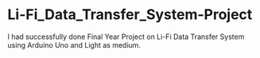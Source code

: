 # Li-Fi_Data_Transfer_System-Project
I had successfully done Final Year Project on Li-Fi Data Transfer System using Arduino Uno and Light as medium.
